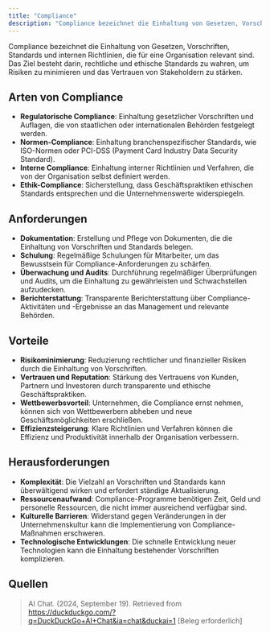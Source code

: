 ```yaml
---
title: "Compliance"
description: "Compliance bezeichnet die Einhaltung von Gesetzen, Vorschriften, Standards und internen Richtlinien zur Minimierung von Risiken. Arten sind regulatorische, Normen-, interne und Ethik-Compliance. Anforderungen umfassen Dokumentation, Schulung und Überwachung. Vorteile sind Risikominimierung und Vertrauensaufbau."
---
```


Compliance bezeichnet die Einhaltung von Gesetzen, Vorschriften, Standards und internen Richtlinien, die für eine Organisation relevant sind. Das Ziel besteht darin, rechtliche und ethische Standards zu wahren, um Risiken zu minimieren und das Vertrauen von Stakeholdern zu stärken.

## Arten von Compliance
- **Regulatorische Compliance**: Einhaltung gesetzlicher Vorschriften und Auflagen, die von staatlichen oder internationalen Behörden festgelegt werden.
- **Normen-Compliance**: Einhaltung branchenspezifischer Standards, wie ISO-Normen oder PCI-DSS (Payment Card Industry Data Security Standard).
- **Interne Compliance**: Einhaltung interner Richtlinien und Verfahren, die von der Organisation selbst definiert werden.
- **Ethik-Compliance**: Sicherstellung, dass Geschäftspraktiken ethischen Standards entsprechen und die Unternehmenswerte widerspiegeln.

## Anforderungen
- **Dokumentation**: Erstellung und Pflege von Dokumenten, die die Einhaltung von Vorschriften und Standards belegen.
- **Schulung**: Regelmäßige Schulungen für Mitarbeiter, um das Bewusstsein für Compliance-Anforderungen zu schärfen.
- **Überwachung und Audits**: Durchführung regelmäßiger Überprüfungen und Audits, um die Einhaltung zu gewährleisten und Schwachstellen aufzudecken.
- **Berichterstattung**: Transparente Berichterstattung über Compliance-Aktivitäten und -Ergebnisse an das Management und relevante Behörden.

## Vorteile
- **Risikominimierung**: Reduzierung rechtlicher und finanzieller Risiken durch die Einhaltung von Vorschriften.
- **Vertrauen und Reputation**: Stärkung des Vertrauens von Kunden, Partnern und Investoren durch transparente und ethische Geschäftspraktiken.
- **Wettbewerbsvorteil**: Unternehmen, die Compliance ernst nehmen, können sich von Wettbewerbern abheben und neue Geschäftsmöglichkeiten erschließen.
- **Effizienzsteigerung**: Klare Richtlinien und Verfahren können die Effizienz und Produktivität innerhalb der Organisation verbessern.

## Herausforderungen
- **Komplexität**: Die Vielzahl an Vorschriften und Standards kann überwältigend wirken und erfordert ständige Aktualisierung.
- **Ressourcenaufwand**: Compliance-Programme benötigen Zeit, Geld und personelle Ressourcen, die nicht immer ausreichend verfügbar sind.
- **Kulturelle Barrieren**: Widerstand gegen Veränderungen in der Unternehmenskultur kann die Implementierung von Compliance-Maßnahmen erschweren.
- **Technologische Entwicklungen**: Die schnelle Entwicklung neuer Technologien kann die Einhaltung bestehender Vorschriften komplizieren.

## Quellen
> AI Chat. (2024, September 19). Retrieved from https://duckduckgo.com/?q=DuckDuckGo+AI+Chat&ia=chat&duckai=1 [Beleg erforderlich]